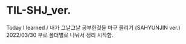 # TIL-SHJ_ver.
Today I learned / 내가 그날그날 공부한것들 마구 올리기 (SAHYUNJIN ver.)
2022/03/30 부로 폴더별로 나눠서 정리 시작함.
